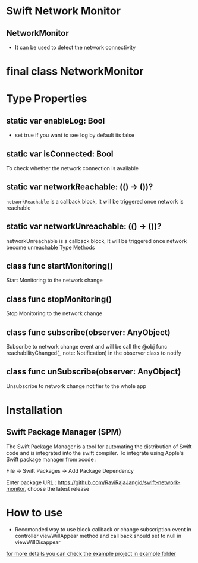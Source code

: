 # Swift Network Monitor

## NetworkMonitor
- It can be used to detect the network connectivity
# final class NetworkMonitor
# Type Properties
## static var enableLog: Bool
- set true if you want to see log by default its false
## static var isConnected: Bool
To check whether the network connection is available
## static var networkReachable: (() -> ())?
`networkReachable` is a callback block, It will be triggered once network is reachable
## static var networkUnreachable: (() -> ())?
networkUnreachable is a callback block, It will be triggered once network become unreachable
Type Methods
## class func startMonitoring()
Start Monitoring to the network change
## class func stopMonitoring()
Stop Monitoring to the network change
## class func subscribe(observer: AnyObject)
Subscribe to network change event and will be call the @obj func reachabilityChanged(_ note: Notification) in the observer class to notify
## class func unSubscribe(observer: AnyObject)
Unsubscribe to network change notifier to the whole app

# Installation 

## Swift Package Manager (SPM)
The Swift Package Manager is a tool for automating the distribution of Swift code and is integrated into the swift compiler. To integrate using Apple's Swift package manager from xcode :

File -> Swift Packages -> Add Package Dependency

Enter package URL :  https://github.com/RaviRajaJangid/swift-network-monitor, choose the latest release

# How to use
- Recomonded way to use block callback or change subscription event in controller viewWillAppear method
and call back should set to null in viewWillDisappear

[for more details you can check the example project in example folder](https://github.com/RaviRajaJangid/Swift-Network-Monitor/tree/main/Example
)